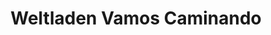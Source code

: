 ---
title: "Weltladen Vamos Caminando"
url: /rheinfelden-baden/weltladen-vamos-caminando/
shop: Lebensmittel
---
